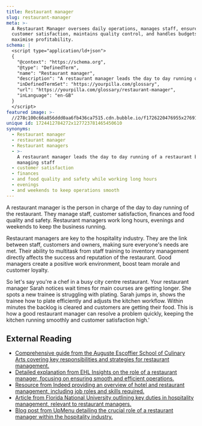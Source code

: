 ```yaml
---
title: Restaurant manager
slug: restaurant-manager
meta: >-
  A Restaurant Manager oversees daily operations, manages staff, ensures
  customer satisfaction, maintains quality control, and handles budgets to
  maximise profitability.
schema: |
  <script type="application/ld+json">
  {
    "@context": "https://schema.org",
    "@type": "DefinedTerm",
    "name": "Restaurant manager",
    "description": "A restaurant manager leads the day to day running of a restaurant by managing staff, customer satisfaction, finances, and food quality and safety while working long hours, evenings, and weekends to keep operations smooth.",
    "inDefinedTermSet": "https://yourpilla.com/glossary",
    "url": "https://yourpilla.com/glossary/restaurant-manager",
    "inLanguage": "en-GB"
  }
  </script>
featured image: >-
  //278c100c66a856ddd0aa6fb436ca7515.cdn.bubble.io/f1726220476955x276919687174973950/image-36772159-1726219482247.png
unique id: 1724412784272x127723781465450610
synonyms:
  - Restaurant manager
  - restaurant manager
  - Restaurant managers
  - >-
    A restaurant manager leads the day to day running of a restaurant by
    managing staff
  - customer satisfaction
  - finances
  - and food quality and safety while working long hours
  - evenings
  - and weekends to keep operations smooth
---
```


A restaurant manager is the person in charge of the day to day running of the restaurant. They manage staff, customer satisfaction, finances and food quality and safety. Restaurant managers work long hours, evenings and weekends to keep the business running.

Restaurant managers are key to the hospitality industry. They are the link between staff, customers and owners, making sure everyone's needs are met. Their ability to multitask from staff training to inventory management directly affects the success and reputation of the restaurant. Good managers create a positive work environment, boost team morale and customer loyalty.

So let's say you're a chef in a busy city centre restaurant. Your restaurant manager Sarah notices wait times for main courses are getting longer. She spots a new trainee is struggling with plating. Sarah jumps in, shows the trainee how to plate efficiently and adjusts the kitchen workflow. Within minutes the backlog is cleared and customers are getting their food. This is how a good restaurant manager can resolve a problem quickly, keeping the kitchen running smoothly and customer satisfaction high.'

External Reading
----------------

*   [Comprehensive guide from the Auguste Escoffier School of Culinary Arts covering key responsibilities and strategies for restaurant management.](https://www.escoffier.edu/blog/hospitality-careers/restaurant-management-101-an-essential-guide/)
*   [Detailed explanation from EHL Insights on the role of a restaurant manager, focusing on ensuring smooth and efficient operations.](https://hospitalityinsights.ehl.edu/what-does-a-restaurant-manager-do)
*   [Resource from Indeed providing an overview of hotel and restaurant management, including job roles and skills required.](https://www.indeed.com/career-advice/career-development/hotel-and-restaurant-management)
*   [Article from Florida National University outlining key duties in hospitality management, relevant to restaurant managers.](https://www.fnu.edu/5-key-hospitality-management-duties-expect/)
*   [Blog post from UpMenu detailing the crucial role of a restaurant manager within the hospitality industry.](https://www.upmenu.com/blog/what-is-a-restaurant-manager/)
